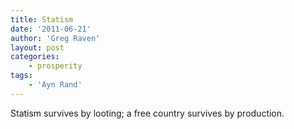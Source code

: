 ```yaml
---
title: Statism
date: '2011-06-21'
author: 'Greg Raven'
layout: post
categories:
    - prosperity
tags:
    - 'Ayn Rand'
---
```


Statism survives by looting; a free country survives by production.